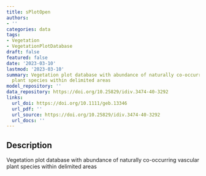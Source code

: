 ```yaml
---
title: sPlotOpen
authors:
- ''
categories: data
tags:
- Vegetation
- VegetationPlotDatabase
draft: false
featured: false
date: '2023-03-10'
lastmod: '2023-03-10'
summary: Vegetation plot database with abundance of naturally co-occurring vascular
  plant species within delimited areas
model_repository: ''
data_repository: https://doi.org/10.25829/idiv.3474-40-3292
links:
  url_doi: https://doi.org/10.1111/geb.13346
  url_pdf: ''
  url_source: https://doi.org/10.25829/idiv.3474-40-3292
  url_docs: ''
---
```


## Description

Vegetation plot database with abundance of naturally co-occurring vascular plant species within delimited areas

